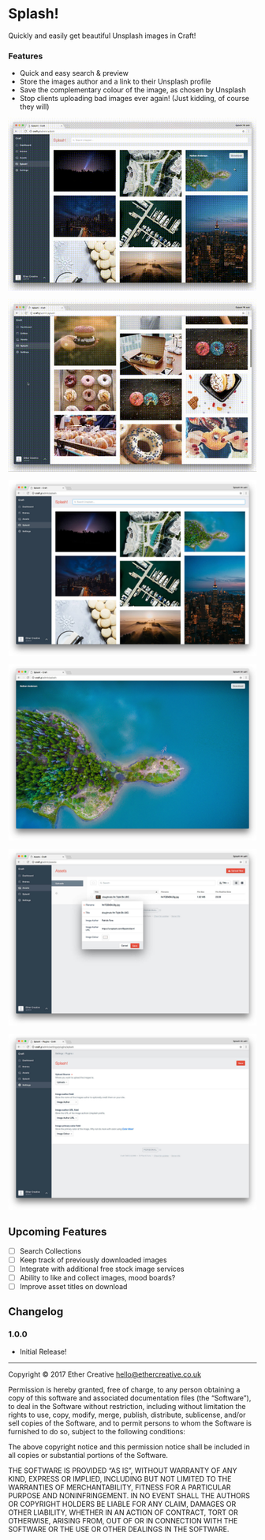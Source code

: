 # Splash!
Quickly and easily get beautiful Unsplash images in Craft!

### Features
- Quick and easy search & preview
- Store the images author and a link to their Unsplash profile
- Save the complementary colour of the image, as chosen by Unsplash
- Stop clients uploading bad images ever again! (Just kidding, of course they will)

![](resources/imgs/SplashPreview.gif)

![](resources/imgs/SplashDownload.gif)

![](resources/imgs/SplashSearch.jpg)

![](resources/imgs/SplashPreview.jpg)

![](resources/imgs/SplashAsset.jpg)

![](resources/imgs/SplashSettings.jpg)

## Upcoming Features

- [ ] Search Collections
- [ ] Keep track of previously downloaded images
- [ ] Integrate with additional free stock image services
- [ ] Ability to like and collect images, mood boards?
- [ ] Improve asset titles on download

## Changelog

### 1.0.0
- Initial Release!

---

Copyright © 2017 Ether Creative hello@ethercreative.co.uk

Permission is hereby granted, free of charge, to any person obtaining a copy of this software and associated documentation files (the “Software”), to deal in the Software without restriction, including without limitation the rights to use, copy, modify, merge, publish, distribute, sublicense, and/or sell copies of the Software, and to permit persons to whom the Software is furnished to do so, subject to the following conditions:

The above copyright notice and this permission notice shall be included in all copies or substantial portions of the Software.

THE SOFTWARE IS PROVIDED “AS IS”, WITHOUT WARRANTY OF ANY KIND, EXPRESS OR IMPLIED, INCLUDING BUT NOT LIMITED TO THE WARRANTIES OF MERCHANTABILITY, FITNESS FOR A PARTICULAR PURPOSE AND NONINFRINGEMENT. IN NO EVENT SHALL THE AUTHORS OR COPYRIGHT HOLDERS BE LIABLE FOR ANY CLAIM, DAMAGES OR OTHER LIABILITY, WHETHER IN AN ACTION OF CONTRACT, TORT OR OTHERWISE, ARISING FROM, OUT OF OR IN CONNECTION WITH THE SOFTWARE OR THE USE OR OTHER DEALINGS IN THE SOFTWARE.
